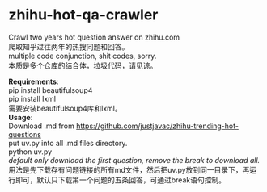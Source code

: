 # zhihu-hot-qa-crawler
Crawl two years hot question answer on zhihu.com  
爬取知乎过往两年的热搜问题和回答。  
multiple code conjunction, shit codes, sorry.  
本质是多个仓库的结合体，垃圾代码，请见谅。
  
**Requirements**:  
pip install beautifulsoup4  
pip install lxml  
需要安装beautifulsoup4库和lxml。  
**Usage**:  
Download .md from https://github.com/justjavac/zhihu-trending-hot-questions  
put uv.py into all .md files directory.  
python uv.py  
*default only download the first question, remove the break to download all.*  
用法是先下载存有问题链接的所有md文件，然后把uv.py放到同一目录下，再运行即可，默认只下载第一个问题的五条回答，可通过break语句控制。
